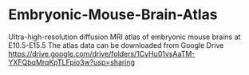 # Embryonic-Mouse-Brain-Atlas
Ultra-high-resolution diffusion MRI atlas of embryonic mouse brains at E10.5-E15.5
The atlas data can be downloaded from Google Drive https://drive.google.com/drive/folders/1CvHu01vsAaTM-YXFQbqMrqKpTLFpio3w?usp=sharing
